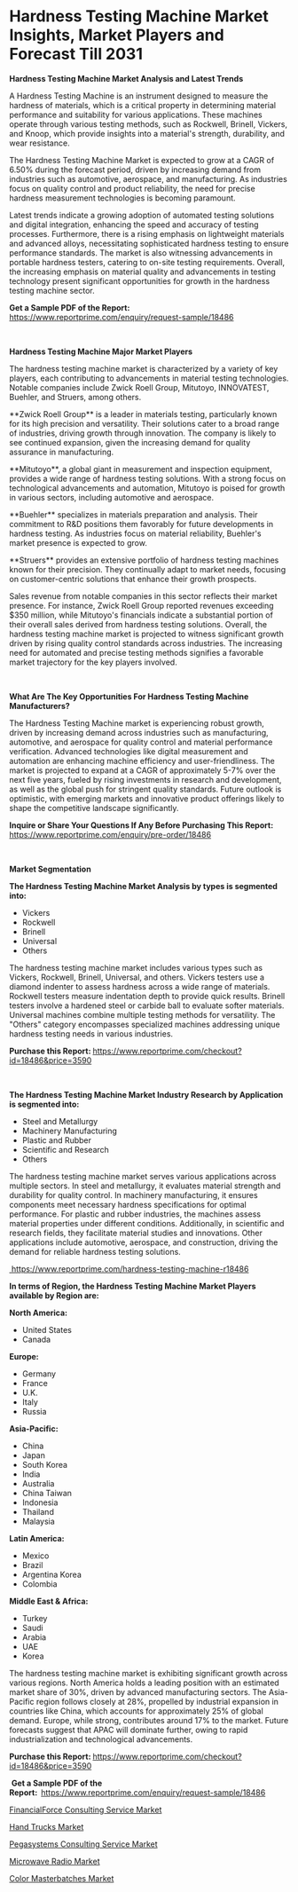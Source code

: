 <p><h1>Hardness Testing Machine Market Insights, Market Players and Forecast Till 2031</h1></p><p><strong>Hardness Testing Machine Market Analysis and Latest Trends</strong></p>
<p><p>A Hardness Testing Machine is an instrument designed to measure the hardness of materials, which is a critical property in determining material performance and suitability for various applications. These machines operate through various testing methods, such as Rockwell, Brinell, Vickers, and Knoop, which provide insights into a material's strength, durability, and wear resistance.</p><p>The Hardness Testing Machine Market is expected to grow at a CAGR of 6.50% during the forecast period, driven by increasing demand from industries such as automotive, aerospace, and manufacturing. As industries focus on quality control and product reliability, the need for precise hardness measurement technologies is becoming paramount. </p><p>Latest trends indicate a growing adoption of automated testing solutions and digital integration, enhancing the speed and accuracy of testing processes. Furthermore, there is a rising emphasis on lightweight materials and advanced alloys, necessitating sophisticated hardness testing to ensure performance standards. The market is also witnessing advancements in portable hardness testers, catering to on-site testing requirements. Overall, the increasing emphasis on material quality and advancements in testing technology present significant opportunities for growth in the hardness testing machine sector.</p></p>
<p><strong>Get a Sample PDF of the Report:&nbsp;</strong> <a href="https://www.reportprime.com/enquiry/request-sample/18486?utm_campaign=38&utm_medium=2&utm_source=Github&utm_content=ia&utm_term=28112024&utm_id=hardness-testing-machine">https://www.reportprime.com/enquiry/request-sample/18486</a></p>
<p>&nbsp;</p>
<p><strong>Hardness Testing Machine Major Market Players</strong></p>
<p><p>The hardness testing machine market is characterized by a variety of key players, each contributing to advancements in material testing technologies. Notable companies include Zwick Roell Group, Mitutoyo, INNOVATEST, Buehler, and Struers, among others.</p><p>**Zwick Roell Group** is a leader in materials testing, particularly known for its high precision and versatility. Their solutions cater to a broad range of industries, driving growth through innovation. The company is likely to see continued expansion, given the increasing demand for quality assurance in manufacturing.</p><p>**Mitutoyo**, a global giant in measurement and inspection equipment, provides a wide range of hardness testing solutions. With a strong focus on technological advancements and automation, Mitutoyo is poised for growth in various sectors, including automotive and aerospace.</p><p>**Buehler** specializes in materials preparation and analysis. Their commitment to R&D positions them favorably for future developments in hardness testing. As industries focus on material reliability, Buehler's market presence is expected to grow.</p><p>**Struers** provides an extensive portfolio of hardness testing machines known for their precision. They continually adapt to market needs, focusing on customer-centric solutions that enhance their growth prospects.</p><p>Sales revenue from notable companies in this sector reflects their market presence. For instance, Zwick Roell Group reported revenues exceeding $350 million, while Mitutoyo's financials indicate a substantial portion of their overall sales derived from hardness testing solutions. Overall, the hardness testing machine market is projected to witness significant growth driven by rising quality control standards across industries. The increasing need for automated and precise testing methods signifies a favorable market trajectory for the key players involved.</p></p>
<p>&nbsp;</p>
<p><strong>What Are The Key Opportunities For Hardness Testing Machine Manufacturers?</strong></p>
<p><p>The Hardness Testing Machine market is experiencing robust growth, driven by increasing demand across industries such as manufacturing, automotive, and aerospace for quality control and material performance verification. Advanced technologies like digital measurement and automation are enhancing machine efficiency and user-friendliness. The market is projected to expand at a CAGR of approximately 5-7% over the next five years, fueled by rising investments in research and development, as well as the global push for stringent quality standards. Future outlook is optimistic, with emerging markets and innovative product offerings likely to shape the competitive landscape significantly.</p></p>
<p><strong>Inquire or Share Your Questions If Any Before Purchasing This Report:</strong> <a href="https://www.reportprime.com/enquiry/pre-order/18486?utm_campaign=38&utm_medium=2&utm_source=Github&utm_content=ia&utm_term=28112024&utm_id=hardness-testing-machine">https://www.reportprime.com/enquiry/pre-order/18486</a></p>
<p>&nbsp;</p>
<p><strong>Market Segmentation</strong></p>
<p><strong>The Hardness Testing Machine Market Analysis by types is segmented into:</strong></p>
<p><ul><li>Vickers</li><li>Rockwell</li><li>Brinell</li><li>Universal</li><li>Others</li></ul></p>
<p><p>The hardness testing machine market includes various types such as Vickers, Rockwell, Brinell, Universal, and others. Vickers testers use a diamond indenter to assess hardness across a wide range of materials. Rockwell testers measure indentation depth to provide quick results. Brinell testers involve a hardened steel or carbide ball to evaluate softer materials. Universal machines combine multiple testing methods for versatility. The "Others" category encompasses specialized machines addressing unique hardness testing needs in various industries.</p></p>
<p><strong>Purchase this Report:&nbsp;</strong><a href="https://www.reportprime.com/checkout?id=18486&price=3590&utm_campaign=38&utm_medium=2&utm_source=Github&utm_content=ia&utm_term=28112024&utm_id=hardness-testing-machine">https://www.reportprime.com/checkout?id=18486&price=3590</a></p>
<p>&nbsp;</p>
<p><strong>The Hardness Testing Machine Market Industry Research by Application is segmented into:</strong></p>
<p><ul><li>Steel and Metallurgy</li><li>Machinery Manufacturing</li><li>Plastic and Rubber</li><li>Scientific and Research</li><li>Others</li></ul></p>
<p><p>The hardness testing machine market serves various applications across multiple sectors. In steel and metallurgy, it evaluates material strength and durability for quality control. In machinery manufacturing, it ensures components meet necessary hardness specifications for optimal performance. For plastic and rubber industries, the machines assess material properties under different conditions. Additionally, in scientific and research fields, they facilitate material studies and innovations. Other applications include automotive, aerospace, and construction, driving the demand for reliable hardness testing solutions.</p></p>
<p><a href="https://www.reportprime.com/hardness-testing-machine-r18486?utm_campaign=38&utm_medium=2&utm_source=Github&utm_content=ia&utm_term=28112024&utm_id=hardness-testing-machine">&nbsp;https://www.reportprime.com/hardness-testing-machine-r18486</a></p>
<p><strong>In terms of Region, the Hardness Testing Machine Market Players available by Region are:</strong></p>
<p>
    <p> <strong> North America: </strong>
        <ul>
            <li>United States</li>
            <li>Canada</li>
        </ul>
        </p> 
    <p> <strong> Europe: </strong>
        <ul>
            <li>Germany</li>
            <li>France</li>
            <li>U.K.</li>
            <li>Italy</li>
            <li>Russia</li>
        </ul>
        </p> 
    <p> <strong> Asia-Pacific: </strong>
        <ul>
            <li>China</li>
            <li>Japan</li>
            <li>South Korea</li>
            <li>India</li>
            <li>Australia</li>
            <li>China Taiwan</li>
            <li>Indonesia</li>
            <li>Thailand</li>
            <li>Malaysia</li>
        </ul>
        </p> 
    <p> <strong> Latin America: </strong>
        <ul>
            <li>Mexico</li>
            <li>Brazil</li>
            <li>Argentina Korea</li>
            <li>Colombia</li>
        </ul>
        </p> 
    <p> <strong> Middle East & Africa: </strong>
        <ul>
            <li>Turkey</li>
            <li>Saudi</li>
            <li>Arabia</li>
            <li>UAE</li>
            <li>Korea</li>
        </ul>
    </p>
    </p>
<p><p>The hardness testing machine market is exhibiting significant growth across various regions. North America holds a leading position with an estimated market share of 30%, driven by advanced manufacturing sectors. The Asia-Pacific region follows closely at 28%, propelled by industrial expansion in countries like China, which accounts for approximately 25% of global demand. Europe, while strong, contributes around 17% to the market. Future forecasts suggest that APAC will dominate further, owing to rapid industrialization and technological advancements.</p></p>
<p><strong>Purchase this Report: </strong><a href="https://www.reportprime.com/checkout?id=18486&price=3590&utm_campaign=38&utm_medium=2&utm_source=Github&utm_content=ia&utm_term=28112024&utm_id=hardness-testing-machine">https://www.reportprime.com/checkout?id=18486&price=3590</a></p>
<p>&nbsp;<strong>Get a Sample PDF of the Report:&nbsp;&nbsp;</strong><a href="https://www.reportprime.com/enquiry/request-sample/18486?utm_campaign=38&utm_medium=2&utm_source=Github&utm_content=ia&utm_term=28112024&utm_id=hardness-testing-machine">https://www.reportprime.com/enquiry/request-sample/18486</a></p>
<p><strong></strong></p>
<p><p><a href="https://issuu.com/reportprime-2/docs/financialforce-consulting-service-m_92f3c8d2b9116b?utm_campaign=38&utm_medium=2&utm_source=Github&utm_content=ia&utm_term=28112024&utm_id=hardness-testing-machine">FinancialForce Consulting Service Market</a></p><p><a href="https://github.com/luisem4tmccuan/Market-Research-Report-List-1/blob/main/hand-trucks-market.md?utm_campaign=38&utm_medium=2&utm_source=Github&utm_content=ia&utm_term=28112024&utm_id=hardness-testing-machine">Hand Trucks Market</a></p><p><a href="https://issuu.com/reportprime-2/docs/pegasystems-consulting-service-mark_8cfccdf0aa2700?utm_campaign=38&utm_medium=2&utm_source=Github&utm_content=ia&utm_term=28112024&utm_id=hardness-testing-machine">Pegasystems Consulting Service Market</a></p><p><a href="https://github.com/DianaWilson796/Market-Research-Report-List-1/blob/main/microwave-radio-market.md?utm_campaign=38&utm_medium=2&utm_source=Github&utm_content=ia&utm_term=28112024&utm_id=hardness-testing-machine">Microwave Radio Market</a></p><p><a href="https://www.linkedin.com/pulse/global-color-masterbatches-market-trends-forecasts-strategic-raeme?utm_campaign=38&utm_medium=2&utm_source=Github&utm_content=ia&utm_term=28112024&utm_id=hardness-testing-machine">Color Masterbatches Market</a></p></p>